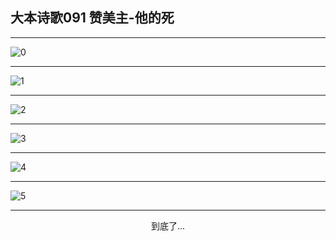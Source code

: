 
## 大本诗歌091 赞美主-他的死
        
<div id="aplayer0"></div>

<div id="aplayer1"></div>

<div id="aplayer2"></div>

---

<img alt="0" data-original="https://cdn.jsdelivr.net/gh/k34869/shi/data/d0087/0">

---

<img alt="1" data-original="https://cdn.jsdelivr.net/gh/k34869/shi/data/d0087/1">

---

<img alt="2" data-original="https://cdn.jsdelivr.net/gh/k34869/shi/data/d0087/2">

---

<img alt="3" data-original="https://cdn.jsdelivr.net/gh/k34869/shi/data/d0087/3">

---

<img alt="4" data-original="https://cdn.jsdelivr.net/gh/k34869/shi/data/d0087/4">

---

<img alt="5" data-original="https://cdn.jsdelivr.net/gh/k34869/shi/data/d0087/5">

---

<p style="text-align: center">到底了...</p>

<script src="/js/dist-view.js"></script>

<script>
MAIN.id = 'd0087';
        
const ap0 = new APlayer({
    container: document.getElementById('aplayer0'),
    volume: 1,
    loop: 'none',
    preload: 'none',
    audio: [{
        name: 'D91.mp3',
        artist: '大本诗歌',
        url: 'https://res.wx.qq.com/voice/getvoice?mediaid=MzI0NTk3MDM5M18yMjQ3NTE3NTkw',
        cover: '/favicon'
    }]
});
const ap1 = new APlayer({
    container: document.getElementById('aplayer1'),
    volume: 1,
    loop: 'none',
    preload: 'none',
    audio: [{
        name: 'D91第一节领唱.mp3',
        artist: '大本诗歌',
        url: 'https://res.wx.qq.com/voice/getvoice?mediaid=MzI0NTk3MDM5M18yMjQ3NTE3NTkx',
        cover: '/favicon'
    }]
});
const ap2 = new APlayer({
    container: document.getElementById('aplayer2'),
    volume: 1,
    loop: 'none',
    preload: 'none',
    audio: [{
        name: 'D91教唱版.mp3',
        artist: '大本诗歌',
        url: 'https://res.wx.qq.com/voice/getvoice?mediaid=MzI0NTk3MDM5M18yMjQ3NTE3NTky',
        cover: '/favicon'
    }]
});
</script>
